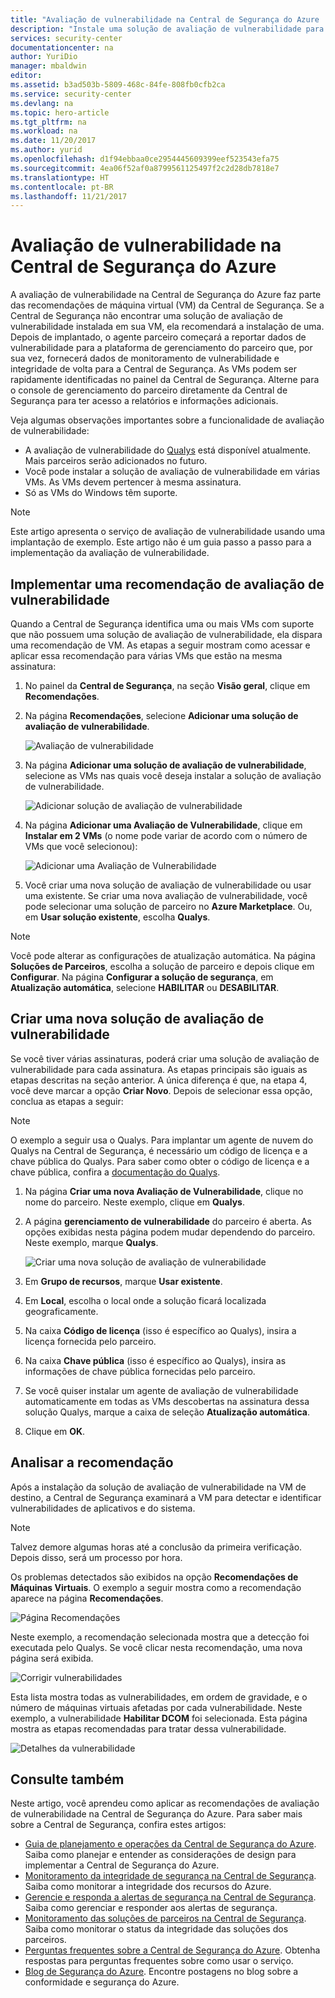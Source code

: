 ```yaml
---
title: "Avaliação de vulnerabilidade na Central de Segurança do Azure | Microsoft Docs"
description: "Instale uma solução de avaliação de vulnerabilidade para obter recomendações na Central de Segurança do Azure que poderá ajudá-lo a proteger suas máquinas virtuais."
services: security-center
documentationcenter: na
author: YuriDio
manager: mbaldwin
editor: 
ms.assetid: b3ad503b-5809-468c-84fe-808fb0cfb2ca
ms.service: security-center
ms.devlang: na
ms.topic: hero-article
ms.tgt_pltfrm: na
ms.workload: na
ms.date: 11/20/2017
ms.author: yurid
ms.openlocfilehash: d1f94ebbaa0ce2954445609399eef523543efa75
ms.sourcegitcommit: 4ea06f52af0a8799561125497f2c2d28db7818e7
ms.translationtype: HT
ms.contentlocale: pt-BR
ms.lasthandoff: 11/21/2017
---
```

# <a name="vulnerability-assessment-in-azure-security-center"></a>Avaliação de vulnerabilidade na Central de Segurança do Azure

A avaliação de vulnerabilidade na Central de Segurança do Azure faz parte das recomendações de máquina virtual (VM) da Central de Segurança. Se a Central de Segurança não encontrar uma solução de avaliação de vulnerabilidade instalada em sua VM, ela recomendará a instalação de uma. Depois de implantado, o agente parceiro começará a reportar dados de vulnerabilidade para a plataforma de gerenciamento do parceiro que, por sua vez, fornecerá dados de monitoramento de vulnerabilidade e integridade de volta para a Central de Segurança. As VMs podem ser rapidamente identificadas no painel da Central de Segurança. Alterne para o console de gerenciamento do parceiro diretamente da Central de Segurança para ter acesso a relatórios e informações adicionais.

Veja algumas observações importantes sobre a funcionalidade de avaliação de vulnerabilidade:

* A avaliação de vulnerabilidade do [Qualys](https://www.qualys.com/lp/azure) está disponível atualmente. Mais parceiros serão adicionados no futuro.
* Você pode instalar a solução de avaliação de vulnerabilidade em várias VMs. As VMs devem pertencer à mesma assinatura.
* Só as VMs do Windows têm suporte. 

> [!NOTE]
> Este artigo apresenta o serviço de avaliação de vulnerabilidade usando uma implantação de exemplo. Este artigo não é um guia passo a passo para a implementação da avaliação de vulnerabilidade.
>

## <a name="implement-a-vulnerability-assessment-recommendation"></a>Implementar uma recomendação de avaliação de vulnerabilidade
Quando a Central de Segurança identifica uma ou mais VMs com suporte que não possuem uma solução de avaliação de vulnerabilidade, ela dispara uma recomendação de VM. As etapas a seguir mostram como acessar e aplicar essa recomendação para várias VMs que estão na mesma assinatura:

1. No painel da **Central de Segurança**, na seção **Visão geral**, clique em **Recomendações**.
2. Na página **Recomendações**, selecione **Adicionar uma solução de avaliação de vulnerabilidade**.

    ![Avaliação de vulnerabilidade](./media/security-center-vulnerability-assessment-recommendations/security-center-vulnerability-assessment-fig1-new.png)
3. Na página **Adicionar uma solução de avaliação de vulnerabilidade**, selecione as VMs nas quais você deseja instalar a solução de avaliação de vulnerabilidade.

    ![Adicionar solução de avaliação de vulnerabilidade](./media/security-center-vulnerability-assessment-recommendations/security-center-vulnerability-assessment-fig2-new.png)
4. Na página **Adicionar uma Avaliação de Vulnerabilidade**, clique em **Instalar em 2 VMs** (o nome pode variar de acordo com o número de VMs que você selecionou):

    ![Adicionar uma Avaliação de Vulnerabilidade](./media/security-center-vulnerability-assessment-recommendations/security-center-vulnerability-assessment-fig3-new.png)
5. Você criar uma nova solução de avaliação de vulnerabilidade ou usar uma existente. Se criar uma nova avaliação de vulnerabilidade, você pode selecionar uma solução de parceiro no **Azure Marketplace**. Ou, em **Usar solução existente**, escolha **Qualys**.

> [!NOTE]
> Você pode alterar as configurações de atualização automática. Na página **Soluções de Parceiros**, escolha a solução de parceiro e depois clique em **Configurar**. Na página **Configurar a solução de segurança**, em **Atualização automática**, selecione **HABILITAR** ou **DESABILITAR**. 

## <a name="create-a-new-vulnerability-assessment-solution"></a>Criar uma nova solução de avaliação de vulnerabilidade
Se você tiver várias assinaturas, poderá criar uma solução de avaliação de vulnerabilidade para cada assinatura. As etapas principais são iguais as etapas descritas na seção anterior. A única diferença é que, na etapa 4, você deve marcar a opção **Criar Novo**. Depois de selecionar essa opção, conclua as etapas a seguir:

> [!NOTE]
> O exemplo a seguir usa o Qualys. Para implantar um agente de nuvem do Qualys na Central de Segurança, é necessário um código de licença e a chave pública do Qualys. Para saber como obter o código de licença e a chave pública, confira a [documentação do Qualys](https://community.qualys.com/docs/DOC-5823-deploying-qualys-cloud-agents-from-microsoft-azure-security-center).


1. Na página **Criar uma nova Avaliação de Vulnerabilidade**, clique no nome do parceiro. Neste exemplo, clique em **Qualys**.
2. A página **gerenciamento de vulnerabilidade** do parceiro é aberta. As opções exibidas nesta página podem mudar dependendo do parceiro. Neste exemplo, marque **Qualys**.

    ![Criar uma nova solução de avaliação de vulnerabilidade](./media/security-center-vulnerability-assessment-recommendations/security-center-vulnerability-assessment-fig4-new.png)
3. Em **Grupo de recursos**, marque **Usar existente**.
4. Em **Local**, escolha o local onde a solução ficará localizada geograficamente.
5. Na caixa **Código de licença** (isso é específico ao Qualys), insira a licença fornecida pelo parceiro.
6. Na caixa **Chave pública** (isso é específico ao Qualys), insira as informações de chave pública fornecidas pelo parceiro.
7. Se você quiser instalar um agente de avaliação de vulnerabilidade automaticamente em todas as VMs descobertas na assinatura dessa solução Qualys, marque a caixa de seleção **Atualização automática**.
8. Clique em **OK**.

## <a name="review-the-recommendation"></a>Analisar a recomendação
Após a instalação da solução de avaliação de vulnerabilidade na VM de destino, a Central de Segurança examinará a VM para detectar e identificar vulnerabilidades de aplicativos e do sistema.

> [!NOTE]
> Talvez demore algumas horas até a conclusão da primeira verificação. Depois disso, será um processo por hora.
>
>

Os problemas detectados são exibidos na opção **Recomendações de Máquinas Virtuais**. O exemplo a seguir mostra como a recomendação aparece na página **Recomendações**.

![Página Recomendações](./media/security-center-vulnerability-assessment-recommendations/security-center-vulnerability-assessment-fig5-new.png)

Neste exemplo, a recomendação selecionada mostra que a detecção foi executada pelo Qualys. Se você clicar nesta recomendação, uma nova página será exibida.

![Corrigir vulnerabilidades](./media/security-center-vulnerability-assessment-recommendations/security-center-vulnerability-assessment-fig6-new.png)

Esta lista mostra todas as vulnerabilidades, em ordem de gravidade, e o número de máquinas virtuais afetadas por cada vulnerabilidade. Neste exemplo, a vulnerabilidade **Habilitar DCOM** foi selecionada. Esta página mostra as etapas recomendadas para tratar dessa vulnerabilidade.

![Detalhes da vulnerabilidade](./media/security-center-vulnerability-assessment-recommendations/security-center-vulnerability-assessment-fig7-new.png)

## <a name="see-also"></a>Consulte também

Neste artigo, você aprendeu como aplicar as recomendações de avaliação de vulnerabilidade na Central de Segurança do Azure. Para saber mais sobre a Central de Segurança, confira estes artigos:

* [Guia de planejamento e operações da Central de Segurança do Azure](security-center-planning-and-operations-guide.md). Saiba como planejar e entender as considerações de design para implementar a Central de Segurança do Azure.
* [Monitoramento da integridade de segurança na Central de Segurança](security-center-monitoring.md). Saiba como monitorar a integridade dos recursos do Azure.
* [Gerencie e responda a alertas de segurança na Central de Segurança](security-center-managing-and-responding-alerts.md). Saiba como gerenciar e responder aos alertas de segurança.
* [Monitoramento das soluções de parceiros na Central de Segurança](security-center-partner-solutions.md). Saiba como monitorar o status da integridade das soluções dos parceiros.
* [Perguntas frequentes sobre a Central de Segurança do Azure](security-center-faq.md). Obtenha respostas para perguntas frequentes sobre como usar o serviço.
* [Blog de Segurança do Azure](http://blogs.msdn.com/b/azuresecurity/). Encontre postagens no blog sobre a conformidade e segurança do Azure.
